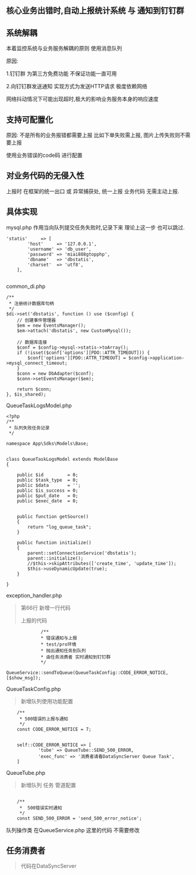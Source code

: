 ## 核心业务出错时,自动上报统计系统 与  通知到钉钉群

## 

## 系统解耦

本着监控系统与业务服务解耦的原则    使用消息队列

原因:

1.钉钉群 为第三方免费功能  不保证功能一直可用

2.向钉钉群发送通知  实现方式为发送HTTP请求 极度依赖网络  

网络抖动情况下可能出现超时,极大的影响业务服务本身的响应速度

## 支持可配置化

原因: 不是所有的业务报错都需要上报   比如下单失败需上报, 图片上传失败则不需要上报

使用业务错误的code码 进行配置  

## 对业务代码的无侵入性

上报时  在框架的统一出口 或 异常捕获处, 统一上报  业务代码 无需主动上报.

## 具体实现

mysql.php 作用当向队列提交任务失败时,记录下来   理论上这一步 也可以跳过.

```
'statis'     => [
        'host'     => '127.0.0.1',
        'username' => 'db_user',
        'password' => 'miai888gtopphp',
        'dbname'   => 'dbstatis',
        'charset'  => 'utf8',
    ],    
    
```

common_di.php

```
/**
 * 注册统计数据库句柄
 */
$di->set('dbstatis', function () use ($config) {
    // 创建事件管理器
    $em = new EventsManager();
    $em->attach('dbstatis', new CustomMysql());

    // 数据库连接
    $conf = $config->mysql->statis->toArray();
    if (!isset($conf['options'][PDO::ATTR_TIMEOUT])) {
        $conf['options'][PDO::ATTR_TIMEOUT] = $config->application->mysql_connect_timeout;
    }
    $conn = new DbAdapter($conf);
    $conn->setEventsManager($em);

    return $conn;
}, $is_shared);
```

QueueTaskLogsModel.php

```
<?php
/**
 * 队列失败任务记录
 */

namespace App\Sdks\Models\Base;


class QueueTaskLogsModel extends ModelBase
{

    public $id         = 0;
    public $task_type  = 0;
    public $data       = '';
    public $is_success = 0;
    public $put_date   = 0;
    public $exec_date  = 0;


    public function getSource()
    {
        return "log_queue_task";
    }

    public function initialize()
    {
        parent::setConnectionService('dbstatis');
        parent::initialize();
        //$this->skipAttributes(['create_time', 'update_time']);
        $this->useDynamicUpdate(true);
    }

}
```

exception_handler.php

> 第66行  新增一行代码
>
> 上报的代码



```
             /**
             * 错误通知与上报
             * test/pro环境
             * 抛出通知任务到队列
             * 由任务消费者 实时通知到钉钉群
             */
            QueueService::sendToQueue(QueueTaskConfig::CODE_ERROR_NOTICE,[$show_msg]);
```

QueueTaskConfig.php

> 新增队列使用功能配置

```
	/**
     * 500错误的上报与通知
     */
    const CODE_ERROR_NOTICE = 7;
    
    
    self::CODE_ERROR_NOTICE => [
            'tube' => QueueTube::SEND_500_ERROR,
            'exec_func' => '消费者请看DataSyncServer Queue Task',
    ]
```

QueueTube.php

> 新增队列 任务 管道配置

```

	/**
     *  500错误实时通知
     */
    const SEND_500_ERROR = 'send_500_error_notice';
```

队列操作类 在QueueService.php 这里的代码 不需要修改







## 任务消费者

> 代码在DataSyncServer

